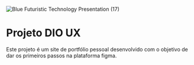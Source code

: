 

![Blue Futuristic Technology Presentation (17)](https://github.com/lshv04/uxdio/assets/169161949/3d2280f3-4a93-45e0-87c9-77e3e65ef968)



# Projeto DIO UX

Este projeto é um site de portfólio pessoal desenvolvido com o objetivo de dar os primeiros passos na plataforma figma. 


